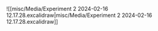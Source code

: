 ![[misc/Media/Experiment 2 2024-02-16 12.17.28.excalidraw|misc/Media/Experiment 2 2024-02-16 12.17.28.excalidraw]]

